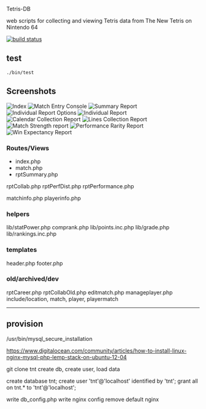 Tetris-DB

web scripts for collecting and viewing Tetris data from The New Tetris on Nintendo 64

[![build status](https://secure.travis-ci.org/tphummel/tetris-db.png)](http://travis-ci.org/tphummel/tetris-db)

## test

    ./bin/test

## Screenshots

![Index](https://i.imgur.com/25KInQR.png)
![Match Entry Console](https://i.imgur.com/7UcwfxT.png)
![Summary Report](https://i.imgur.com/1HoJnlz.png)
![Individual Report Options](http://i.imgur.com/u4GFseg.png)
![Individual Report](http://i.imgur.com/zaIx17V.png)
![Calendar Collection Report](http://i.imgur.com/wbKtR6o.png)
![Lines Collection Report](http://i.imgur.com/vAGWbyQ.png)
![Match Strength report](http://i.imgur.com/3ZYUojk.png)
![Performance Rarity Report](http://i.imgur.com/pQsmI4V.png)
![Win Expectancy Report](http://i.imgur.com/mp4ip0M.png)



### Routes/Views
- index.php
- match.php
- rptSummary.php

rptCollab.php
rptPerfDist.php
rptPerformance.php

matchinfo.php
playerinfo.php

### helpers
lib/statPower.php
comprank.php
lib/points.inc.php
lib/grade.php
lib/rankings.inc.php

### templates
header.php
footer.php

### old/archived/dev
rptCareer.php
rptCollabOld.php
editmatch.php
manageplayer.php
include/location, match, player, playermatch


---


## provision

/usr/bin/mysql_secure_installation

https://www.digitalocean.com/community/articles/how-to-install-linux-nginx-mysql-php-lemp-stack-on-ubuntu-12-04

git clone tnt
create db, create user, load data

create database tnt;
create user 'tnt'@'localhost' identified by 'tnt';
grant all on tnt.* to 'tnt'@'localhost';

write db_config.php
write nginx config
remove default nginx
